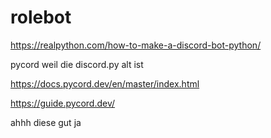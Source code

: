 # rolebot
https://realpython.com/how-to-make-a-discord-bot-python/

pycord weil die discord.py alt ist

https://docs.pycord.dev/en/master/index.html

https://guide.pycord.dev/

ahhh diese gut ja